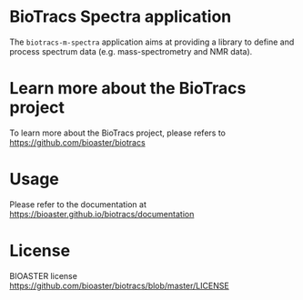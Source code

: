 # BioTracs Spectra application

The `biotracs-m-spectra` application aims at providing a library to define and process spectrum data (e.g. mass-spectrometry and NMR data). 

# Learn more about the BioTracs project

To learn more about the BioTracs project, please refers to https://github.com/bioaster/biotracs

# Usage

Please refer to the documentation at https://bioaster.github.io/biotracs/documentation

# License

BIOASTER license https://github.com/bioaster/biotracs/blob/master/LICENSE